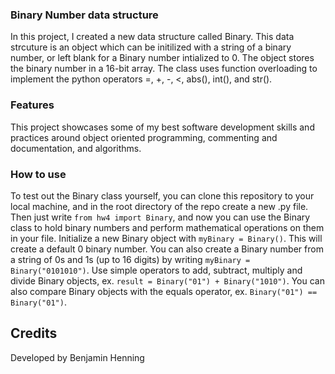 ﻿### Binary Number data structure
In this project, I created a new data structure called Binary. This data strcuture is an object which can be initilized with a string of a binary number, or left blank for a Binary number intialized to 0. The object stores the binary number in a 16-bit array. The class uses function overloading to implement the python operators =, +, -, <, abs(), int(), and str().

### Features
This project showcases some of my best software development skills and practices around object oriented programming, commenting and documentation, and algorithms.

### How to use
To test out the Binary class yourself, you can clone this repository to your local machine, and in the root directory of the repo create a new .py file. Then just write ```from hw4 import Binary```, and now you can use the Binary class to hold binary numbers and perform mathematical operations on them in your file. Initialize a new Binary object with ```myBinary = Binary()```. This will create a default 0 binary number. You can also create a Binary number from a string of 0s and 1s (up to 16 digits) by writing ```myBinary = Binary("0101010")```. Use simple operators to add, subtract, multiply and divide Binary objects, ex. ```result = Binary("01") + Binary("1010")```. You can also compare Binary objects with the equals operator, ex. ```Binary("01") == Binary("01")```.

## Credits
Developed by Benjamin Henning
